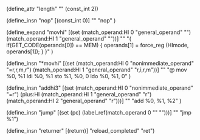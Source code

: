 (define_attr "length" "" (const_int 2))

(define_insn "nop"
  [(const_int 0)]
  ""
  "nop"
)

(define_expand "movhi"
  [(set (match_operand:HI 0 "general_operand" "")
 	(match_operand:HI 1 "general_operand" ""))]
  ""
  "{
    if(GET_CODE(operands[0]) == MEM) {
      operands[1] = force_reg (HImode, operands[1]);
    }
  }"
)

(define_insn "*movhi"
  [(set (match_operand:HI 0 "nonimmediate_operand" "=r,r,m,r")
   (match_operand:HI 1 "general_operand" "r,i,r,m"))]
  ""
  "@
  mov %0, %1
  ldi %0, %1
  sto %1, %0, 0
  ldo %0, %1, 0"
)

(define_insn "addhi3"
  [(set (match_operand:HI 0 "nonimmediate_operand" "=r")
    (plus:HI
    (match_operand:HI 1 "general_operand" "r")
    (match_operand:HI 2 "general_operand" "r")))]
  ""
  "add %0, %1, %2"
)

(define_insn "jump"
	[(set (pc)
	(label_ref(match_operand 0 "" "")))]
	""
	"jmp %1")

(define_insn "returner"
	[(return)]
	"reload_completed"
	"ret")